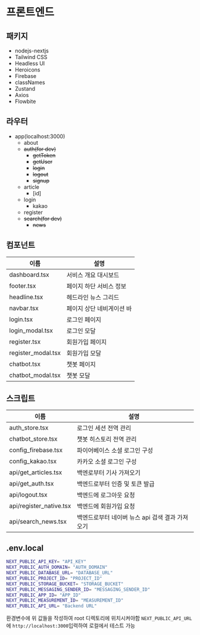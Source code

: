 # 프론트엔드

## 패키지
- nodejs-nextjs
- Tailwind CSS
- Headless UI
- Heroicons
- Firebase
- classNames
- Zustand
- Axios
- Flowbite

## 라우터

- app(localhost:3000)
    - about
    - ~~auth(for dev)~~
        - ~~getToken~~
        - ~~getUser~~
        - ~~login~~
        - ~~logout~~
        - ~~signup~~
    - article
        - [id]
    - login
        - kakao
    - register
    - ~~search(for dev)~~
        - ~~news~~

## 컴포넌트

| 이름 | 설명 |
| --- | --- |
| dashboard.tsx | 서비스 개요 대시보드 |
| footer.tsx | 페이지 하단 서비스 정보 |
| headline.tsx | 헤드라인 뉴스 그리드 |
| navbar.tsx | 페이지 상단 네비게이션 바 |
| login.tsx | 로그인 페이지 |
| login_modal.tsx | 로그인 모달 |
| register.tsx | 회원가입 페이지 |
| register_modal.tsx | 회원가입 모달 |
| chatbot.tsx | 챗봇 페이지 |
| chatbot_modal.tsx | 챗봇 모달 |

## 스크립트

| 이름 | 설명 |
| --- | --- |
| auth_store.tsx | 로그인 세션 전역 관리 |
| chatbot_store.tsx | 챗봇 히스토리 전역 관리 |
| config_firebase.tsx | 파이어베이스 소셜 로그인 구성 |
| config_kakao.tsx | 카카오 소셜 로그인 구성 |
| api/get_articles.tsx | 백엔로부터 기사 가져오기 |
| api/get_auth.tsx | 백엔드로부터 인증 및 토큰 발급 |
| api/logout.tsx | 백엔드에 로그아웃 요청 |
| api/register_native.tsx | 백엔드에 회원가입 요청 |
| api/search_news.tsx | 백엔드로부터 네이버 뉴스 api 검색 결과 가져오기 |

## .env.local

```bash
NEXT_PUBLIC_API_KEY= "API_KEY"
NEXT_PUBLIC_AUTH_DOMAIN= "AUTH_DOMAIN"
NEXT_PUBLIC_DATABASE_URL= "DATABASE_URL"
NEXT_PUBLIC_PROJECT_ID= "PROJECT_ID"
NEXT_PUBLIC_STORAGE_BUCKET= "STORAGE_BUCKET"
NEXT_PUBLIC_MESSAGING_SENDER_ID= "MESSAGING_SENDER_ID"
NEXT_PUBLIC_APP_ID= "APP_ID"
NEXT_PUBLIC_MEASUREMENT_ID= "MEASUREMENT_ID"
NEXT_PUBLIC_API_URL= "Backend URL"
```
환경변수에 위 값들을 작성하여 root 디렉토리에 위치시켜야함
`NEXT_PUBLIC_API_URL`에 `http://localhost:3000`입력하여 로컬에서 테스트 가능